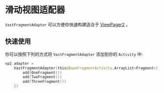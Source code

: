 # 滑动视图适配器

`VastFragmentAdapter` 可以方便你快速构建适合于 [ViewPager2](https://developer.android.com/reference/kotlin/androidx/viewpager2/widget/ViewPager2) 。

## 快速使用

你可以按照下列的方式将 `VastFragmentAdapter` 添加到你的 `Activity` 中:

```kotlin
vp2.adapter = 
    VastFragmentAdapter(this@BaseFragmentActivity,ArrayList<Fragment>().apply {
        add(OneFragment())
        add(TwoFragment())
        add(ThreeFragment())
    })
```
